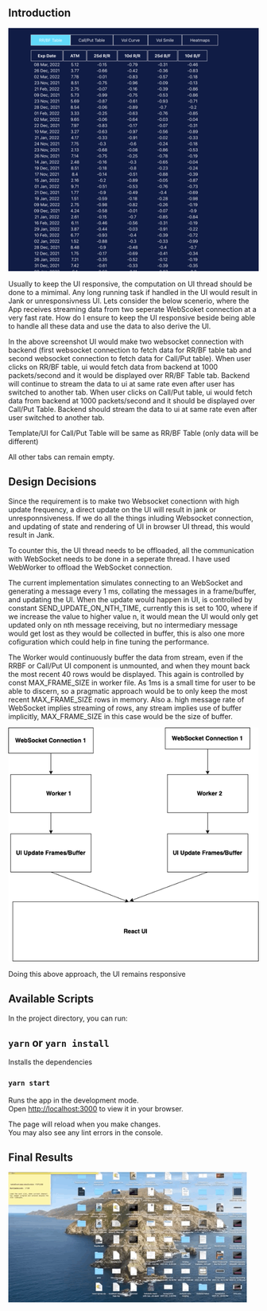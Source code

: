## Introduction

![UI](./previews/screen.png)

Usually to keep the UI responsive, the computation on UI thread should be done to a mimimal. Any long running task if handled in the UI would result in Jank or unresponsivness UI. Lets consider the below scenerio, where the App receives streaming data from two seperate WebScoket connection at a very fast rate. How do I ensure to keep the UI responsive beside being able to handle all these data and use the data to also derive the UI.

In the above screenshot UI would make two websocket connection with backend (first websocket connection to fetch data for RR/BF table tab and second websocket connection to fetch data for Call/Put table).
When user clicks on RR/BF table, ui would fetch data from backend at 1000 packets/second and it would be displayed over RR/BF Table tab. Backend will continue to stream the data to ui at same rate even after user has switched to another tab. When user clicks on Call/Put table, ui would fetch data from backend at 1000 packets/second and it should be displayed over Call/Put Table. Backend should stream the
data to ui at same rate even after user switched to another tab.

Template/UI for Call/Put Table will be same as RR/BF Table (only data will be different)

All other tabs can remain empty.

## Design Decisions

Since the requirement is to make two Websocket conectionn with high update frequency, a direct update on the UI will result in jank or unresponnsiveness. If we do all the things inluding Websocket connection, and updating of state and rendering of UI in browser UI thread, this would result in Jank.

To counter this, the UI thread needs to be offloaded, all the communication with WebSocket needs to be done in a seperate thread.
I have used WebWorker to offload the WebSocket connection.

The current implementation simulates connecting to an WebSocket and generating a message every 1 ms, collating the messages in a frame/buffer, and updating the UI. When the update would happen in UI, is controlled by constant SEND_UPDATE_ON_NTH_TIME, currently this is set to 100, where if we increase the value to higher value n, it would mean the UI would only get updated only on nth message receiving, but no intermediary message would get lost as they would be collected in buffer, this is also one more cofiguration which could help in fine tuning the performance.

The Worker would continuously buffer the data from stream, even if the RRBF or Call/Put UI component is unmounted, and when they mount back the most recent 40 rows would be displayed. This again is controlled by const MAX_FRAME_SIZE in worker file. As 1ms is a small time for user to be able to discern, so a pragmatic approach would be to only keep the most recent MAX_FRAME_SIZE rows in memory. Also a. high message rate of WebSocket implies streaming of rows, any stream implies use of buffer implicitly, MAX_FRAME_SIZE in this case would be the size of buffer.

![Final Demo](./previews/Flow.png)

Doing this above approach, the UI remains responsive

## Available Scripts

In the project directory, you can run:

## `yarn` or `yarn install`

Installs the dependencies
### `yarn start`

Runs the app in the development mode.\
Open [http://localhost:3000](http://localhost:3000) to view it in your browser.

The page will reload when you make changes.\
You may also see any lint errors in the console.

## Final Results

![Final Demo](./previews/final_demo.gif)
